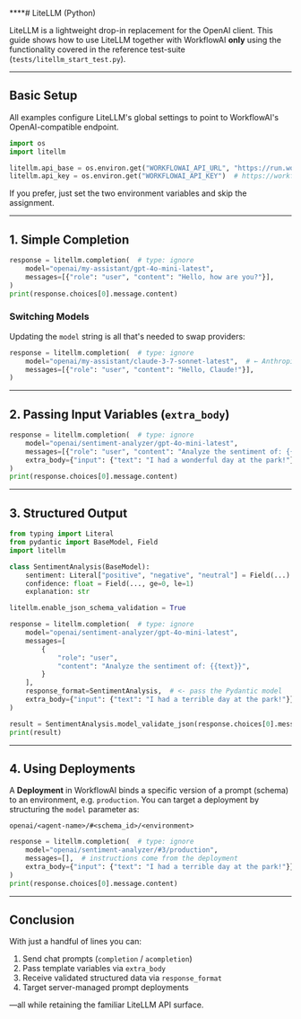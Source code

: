****# LiteLLM (Python)

LiteLLM is a lightweight drop-in replacement for the OpenAI client. This guide shows how to use LiteLLM together with WorkflowAI **only** using the functionality covered in the reference test-suite (`tests/litellm_start_test.py`).

---

## Basic Setup

All examples configure LiteLLM's global settings to point to WorkflowAI's OpenAI-compatible endpoint.

```python
import os
import litellm

litellm.api_base = os.environ.get("WORKFLOWAI_API_URL", "https://run.workflowai.com/v1")
litellm.api_key = os.environ.get("WORKFLOWAI_API_KEY")  # https://workflowai.com/keys
```

If you prefer, just set the two environment variables and skip the assignment.

---

## 1. Simple Completion

```python
response = litellm.completion(  # type: ignore
    model="openai/my-assistant/gpt-4o-mini-latest",
    messages=[{"role": "user", "content": "Hello, how are you?"}],
)
print(response.choices[0].message.content)
```

### Switching Models

Updating the `model` string is all that's needed to swap providers:

```python
response = litellm.completion(  # type: ignore
    model="openai/my-assistant/claude-3-7-sonnet-latest",  # ← Anthropic
    messages=[{"role": "user", "content": "Hello, Claude!"}],
)
```

---

## 2. Passing Input Variables (`extra_body`)

```python
response = litellm.completion(  # type: ignore
    model="openai/sentiment-analyzer/gpt-4o-mini-latest",
    messages=[{"role": "user", "content": "Analyze the sentiment of: {{text}}"}],
    extra_body={"input": {"text": "I had a wonderful day at the park!"}},
)
print(response.choices[0].message.content)
```

---

## 3. Structured Output

```python
from typing import Literal
from pydantic import BaseModel, Field
import litellm

class SentimentAnalysis(BaseModel):
    sentiment: Literal["positive", "negative", "neutral"] = Field(...)
    confidence: float = Field(..., ge=0, le=1)
    explanation: str

litellm.enable_json_schema_validation = True

response = litellm.completion(  # type: ignore
    model="openai/sentiment-analyzer/gpt-4o-mini-latest",
    messages=[
        {
            "role": "user",
            "content": "Analyze the sentiment of: {{text}}",
        }
    ],
    response_format=SentimentAnalysis,  # <- pass the Pydantic model
    extra_body={"input": {"text": "I had a terrible day at the park!"}},
)

result = SentimentAnalysis.model_validate_json(response.choices[0].message.content)
print(result)
```

---

## 4. Using Deployments

A **Deployment** in WorkflowAI binds a specific version of a prompt (schema) to an environment, e.g. `production`. You can target a deployment by structuring the `model` parameter as:

```
openai/<agent-name>/#<schema_id>/<environment>
```

```python
response = litellm.completion(  # type: ignore
    model="openai/sentiment-analyzer/#3/production",
    messages=[],  # instructions come from the deployment
    extra_body={"input": {"text": "I had a terrible day at the park!"}},
)
print(response.choices[0].message.content)
```

---

## Conclusion

With just a handful of lines you can:

1. Send chat prompts (`completion` / `acompletion`)
2. Pass template variables via `extra_body`
3. Receive validated structured data via `response_format`
4. Target server-managed prompt deployments

—all while retaining the familiar LiteLLM API surface.

